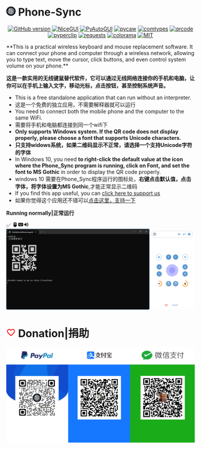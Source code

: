 # <img src="Image/logo.ico" width="25" height="25"/> Phone-Sync
<div align="center">
  
[![GitHub version](https://badge.fury.io/gh/DUQIA%2FPhone-Sync.svg)](https://badge.fury.io/gh/DUQIA%2FPhone-Sync) [![NiceGUI](https://img.shields.io/badge/NiceGUI-1.4.2-grue)](https://pypi.org/project/nicegui/) 
[![PyAutoGUI](https://img.shields.io/badge/PyAutoGUI-0.9.54-blue)](https://pypi.org/project/PyAutoGUI/) [![pycaw](https://img.shields.io/badge/pycaw-20230407-blue)](https://pypi.org/project/pycaw/) [![comtypes](https://img.shields.io/badge/comtypes-1.2.0-blue)](https://pypi.org/project/comtypes/) [![qrcode](https://img.shields.io/badge/qrcode-7.4.2-red)](https://pypi.org/project/qrcode/) [![pyperclip](https://img.shields.io/badge/pyperclip-1.8.2-red)](https://pypi.org/project/pyperclip/) [![requests](https://img.shields.io/badge/requests-2.31.0-red)](https://pypi.org/project/requests/) [![colorama](https://img.shields.io/badge/colorama-0.4.6-red)](https://pypi.org/project/colorama/) [![MIT](https://img.shields.io/badge/license-MIT-crimson)](https://github.com/DUQIA/Phone-Sync/blob/main/LICENSE)

</div>
**This is a practical wireless keyboard and mouse replacement software. It can connect your phone and computer through a wireless network, allowing you to type text, move the cursor, click buttons, and even control system volume on your phone.**

**这是一款实用的无线键鼠替代软件，它可以通过无线网络连接你的手机和电脑，让你可以在手机上输入文字，移动光标，点击按钮，甚至控制系统声音。**

- This is a free standalone application that can run without an interpreter.
- 这是一个免费的独立应用，不需要解释器就可以运行
- You need to connect both the mobile phone and the computer to the same WiFi.
- 需要将手机和电脑都连接到同一个wifi下
- **Only supports Windows system. If the QR code does not display properly, please choose a font that supports Unicode characters.**
- **只支持widows系统，如果二维码显示不正常，请选择一个支持Unicode字符的字体**
- In Windows 10, you need **to right-click the default value at the icon where the Phone_Sync program is running, click on Font, and set the font to MS Gothic** in order to display the QR code properly.
- windows 10 需要在Phone_Sync程序运行的图标处，**右键点击默认值，点击字体，将字体设置为MS Gothic**,才能正常显示二维码
- If you find this app useful, you can [click here to support us](#-donation捐助)
- 如果你觉得这个应用还不错可以[点击这里，支持一下](#-donation捐助)

**Running normally|正常运行**

✅ <img src="Image/mouse.svg" height="15px"/><img src="Image/keyboard.svg" height="15px"/><img src="Image/volume.svg" height="15px"/>
<img src="Image/Running normally.png"/>

# <img src="Image/favorite_border_black_24dp.svg" width="25" height="25"/> Donation|捐助
<img src="Image/1697440892823.png"/>

